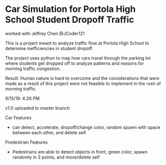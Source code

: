 # Car Simulation for Portola High School Student Dropoff Traffic

worked with Jeffrey Chen @JCoder121

This is a project meant to analyze traffic flow at Portola High School to determine inefficiencies in student dropoff.

The project uses python to map how cars travel through the parking lot where students get dropped off to analyze patterns and reasons for morning traffic congestion.

Result: 
Human nature is hard to overcome and the considerations that were made as a result of this project were not feasible to implement in the rush of morning traffic.

9/15/19:
4:26 PM

v1.0 uploaded to master branch

Car Features
* can detect, accelerate, dropoff/change color, random spawn with space between each other, and delete self

Predestrian Features
* Pedestrians are able to detect objects in front, green color, spawn randomly in 3 points, and move/delete self
